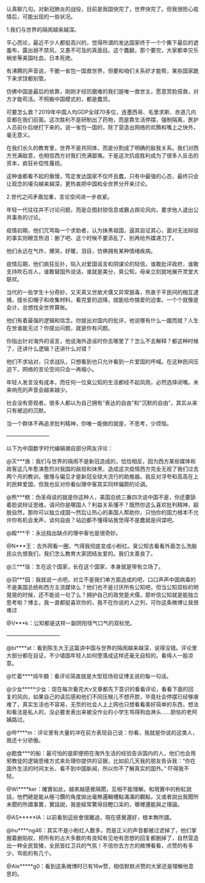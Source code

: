 认真聊几句。对新冠肺炎的战役，目前是我国快完了，世界快完了。但我很担心疫情后，可能出现的一些状况。

1.我们与世界的隔阂越来越深。

平心而论，最近不少人都挺高兴的，觉得所谓的发达国家终于一个个撕下最后的遮羞布，露出弱不禁风，又愚不可及的真面目。这个蠢翻，那个要完，大家都幸灾乐祸坐等美国吐血，日本死绝。

有沸腾的声音说，干脆一省包一国救世界，但要和咱们关系好才能帮，某些国家跪下来求饶都别管。

仿佛中国是最后的依靠，刚刚才经历磨难的我们是唯一救世主，愿意赏脸搭救，对方才能苟活。不照搬中国模式的，都是蠢货。

可要怎么救？2019年中国人均GDP全球70多位，连墨西哥、毛里求斯、赤道几内亚都在我们前面。这次胜利不是研制出了药物，而是靠生活停摆，强制隔离，医护人员前仆后继打下来的。说一省包一国的，除了营造出网络的欢腾和嘴上之快外，毫无意义。

在我们长久的教育里，世界不是共同体，而是分割成了明确的敌我关系。我们对西方充满敌意，也相信西方对我们充满鄙夷。于是这次抗疫胜利成为了很多人反击的资本，疯狂补偿性蔑视。

这种谁都看不起的傲慢，笃定发达国家不仅坏且蠢，只有中最强的心态，最终只会让观念的壕沟越来越深，更热衷把中国和全世界分开来讨论。

2.世代之间矛盾加重，言论空间进一步收紧。

年轻一代往往并不讨论问题，而是企图封锁信息或霸占舆论风向，要求他人退出公共事务的讨论。

疫情初期，他们咒骂每一个求助者，认为抹黑祖国，逼其自证其心，面对无法辩驳的事实则眼含热泪：删了吧、这个时候不要添乱了、别再给外媒递刀了。

他们永远在气炸，爆哭，好暖，泪目，仿佛拥有某种情绪疾病。

疫情后期，他们疯狂反扑，陷入对爱国谣言和阴谋论的轻信。谁敢批评政府，谁敢支持吹石肖人，谁敢替国外说话，谁就是美分，臭公知，母亲立刻就地展开灵堂大联欢。

当代的一些学生十分奇妙，又天真又世故犬儒又异常狠毒，热衷于平民间的相互逮捕，擅长扣帽子和收集材料，看完爱的迫降，就能给你搞爱的迫害。一个个就像是会计，总想找全世界算账。

他们有着最强的逻辑和信念。你提出对国内的批评，他说哪有什么一蹴而就？人生在世谁能无过？你提出问题，就是你有问题。

你指出针对海外的谣言，他说海外造谣时你去哪里了？怎么不去解释？都这种时候了，还讲什么逻辑？还讲什么对错？

他们不求站对，只求战队，只想看到也只允许看到一片爱国的呼喊。在这种民间压迫下，网络的言论空间只会一再缩小。

年轻人发言没有成本，而任何一位臭公知的生活都经不起风雨，必然选择闭嘴。未来响亮的声音会越来越少。

社会没有旁观者。很多人都以为自己拥有“表达的自由”和”沉默的自由”。其实从来只有被迫的沉默。

当一个群体不再追求批判精神，你唯一能做的就是，不思考，少烦恼。

————————

以下为中国数字时代编辑摘自部分网友评论：

@灭***族：我们与世界的隔阂不是新冠造成的，恰恰相反，因为西方某些媒体和政客这几年愈演愈烈对我国的敌视和抹黑，造成这次疫情西方完全无视了我们过去两个月的教训，傲慢与偏见才是新冠全球大流行的助推器。我反对浮夸和高高在上的民粹爱国，但我也反对你看似理中客其实同样偏颇的论调。

@熊***糕：伪圣母说的就是你这种人，美国总统三番四次说中国不是，你还要舔着脸说辩证思维，请问你是哪国人？利益关系懂不？既然你这么喜欢批判精神，超脱自然，那你可以独立成国～然后让热心的美国人帮助你，只怕你的国力根本不允许你有机会发声，谈何自由？站边都不懂得站我觉得不是蠢就是间谍吧。

@殿***干：永远指出缺点的理中客也是很奇妙。

@N***王：去外网看一圈，气得我彻底变成小粉红。臭公知去看看外面怎么洗脑民众仇恨我们，我们怎么教育大家团结友爱的。我们太善良了。

@三***琰：生在这个国家，长在这个国家，本身就是带有立场了。

@羽***园：我就说一点吧，对立不是我们单方面造成的吧，口口声声中国病毒的不是美国总统和西方主流媒体么？他们也不是讨厌所有公知吧，但当公知双标的明晃晃的时候，还不能说一句了么？拥护自己的政党是犬儒，那听信公知就是能独立思考啦？博主，我一直都挺喜欢你的，我不在你说的人之列，可你这条微博让我很难过

@V***k：公知都是这样一副阴阳怪气口气的双标党。

  

——————————

@bi****at：看到陈生大王这篇讲中国与世界的隔阂越来越深，说得没错。评论里大部分都在自证，不少墙国年轻人如何堕落成这样还毫无自知的。看得人一股凉意。

@忙着****炖牛腩：看评论简直就是大型现场验证博主说的每一句话。

@少女*****少女：现在每次看完大v文章都先下意识的看看评论，看看下面的回复的风向，如果自己的读后感和他们不同压根儿不想开腔，毕竟社会停摆已经够艰难了，真实生活也不容易，无奈的社会人上上网也只想看看美好简单的东西，想法和看法是私人的，没必要发表出来被没作业的小学生骂得狗血淋头……胆怯的老阿姨路过。

@哔****m：评论里有大量的冲在前方表现自己说：你看，我就是你说的这类人，我还十分骄傲。

@飽食***的船：最可怕的是即便把在海外生活的经验告诉国内的人，他们也会用邪教徒的逻辑思维方式来处理你提供的证据，比如前几天我的朋友告诉我：“你在国外生活的时间太长、看不到中国新闻，所以你不了解真实的国外。” 吓得我不轻。

@Wi****ker：確實如此，越來越感覺隔閡，互相不能理解。和現實中的粉紅說話，他們總是能从極刁鑽的角度拋出毫無邏輯槽點滿滿的觀點，又或者説出我聞所未聞的所謂事實，實話説，我是經常驚得目瞪口呆的，哪裡還能與之理論。

@AS*****IA：以前看到這些會很難過，現在感覺還好，根本無所謂。

@hu****ng46：其实不是小粉红人数多，而是正义的声音都被过滤掉了，他们掌握着删贴权，把所有的占大多数的有良知有见地有思想的回复都删掉了，自然营造出一种全民皆猪，全民皆红卫兵的气氛！不信你去方方的微博看看，点赞的有多少，骂街的有几个。

@Ale*****g0：看到这条微博时已有16w赞，相信默默点赞的大家还是理解他意思的。


